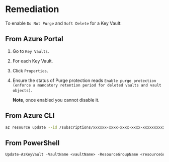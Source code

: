 # Remediation

To enable `Do Not Purge` and `Soft Delete` for a Key Vault:

## From Azure Portal

1. Go to `Key Vaults`.
2. For each Key Vault.
3. Click `Properties`.
4. Ensure the status of Purge protection reads `Enable purge protection (enforce a mandatory retention period for deleted vaults and vault objects)`.

    **Note**, once enabled you cannot disable it.

## From Azure CLI

```sh
az resource update --id /subscriptions/xxxxxx-xxxx-xxxx-xxxx-xxxxxxxxxxxx/resourceGroups/<resourceGroupName>/providers/Microsoft.KeyVault /vaults/<keyVaultName> --set properties.enablePurgeProtection=true
```

## From PowerShell

```ps
Update-AzKeyVault -VaultName <vaultName> -ResourceGroupName <resourceGroupName> -EnablePurgeProtection
```
